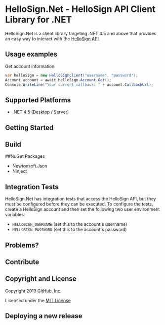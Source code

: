 # HelloSign.Net - HelloSign API Client Library for .NET

HelloSign.Net is a client library targeting .NET 4.5 and above that provides an easy
way to interact with the [HelloSign API](http://www.hellosign.com/api/).

## Usage examples

Get account information

```c#
var helloSign = new HelloSignClient("username", "password");
Account account = await helloSign.Account.Get(); 
Console.WriteLine("Your current callback: " + account.CallbackUrl);
```

## Supported Platforms

* .NET 4.5 (Desktop / Server)

## Getting Started


## Build


##NuGet Packages
  
* Newtonsoft.Json
* Ninject

## Integration Tests

HelloSign.Net has integration tests that access the HelloSign API, but they must be configured before they can be executed. 
To configure the tests, create a HelloSign account and then set the following two user environment variables:

- `HELLOSIGN_USERNAME` (set this to the account's username)
- `HELLOSIGN_PASSWORD` (set this to the account's password)

## Problems?


## Contribute


## Copyright and License

Copyright 2013 GitHub, Inc.

Licensed under the [MIT License](https://github.com/realcrowd/hellosign.net/blob/master/LICENSE.txt)

## Deploying a new release


